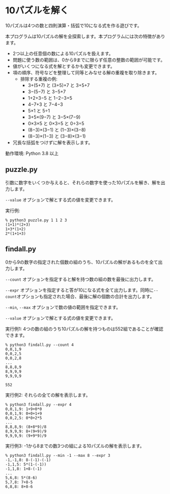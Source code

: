 # 10パズルを解く

10パズルは4つの数と四則演算・括弧で10になる式を作る遊びです。

本プログラムは10パズルの解を全探索します。本プログラムには次の特徴があります。

- 2つ以上の任意個の数による10パズルを扱えます。
- 問題に使う数の範囲は、0から9までに限らず任意の整数の範囲が可能です。
- 値がいくつになる式を解とするかも変更できます。
- 項の順序、符号などを整理して同等とみなせる解の重複を取り除きます。
  - 排除する重複の例:
    - 3+(5+7) と (3+5)+7 と 3+5+7
	- 3−(5−7) と 3−5+7
	- 1+2+3−5 と 1−2−3+5
	- 4−7+3 と 7−4−3
	- 5×1 と 5÷1
	- 3+5×(9−7) と 3−5×(7−9)
	- 0×3×5 と 0×3÷5 と 0÷3÷5
	- (8−3)×(3−1) と (1−3)×(3−8)
    - (8−3)×(1−3) と (3−8)×(3−1)
- 冗長な括弧をつけずに解を表示します。

動作環境: Python 3.8 以上

## puzzle.py

引数に数字をいくつか与えると、それらの数字を使った10パズルを解き、解を出力します。

`--value` オプションで解とする式の値を変更できます。

実行例: 
```
% python3 puzzle.py 1 1 2 3
(1+1)*(2+3)
1+3*(1+2)
2*(1+1+3)
```

## findall.py

0から9の数字の指定された個数の組のうち、10パズルの解があるものを全て出力します。

`--count` オプションを指定すると解を持つ数の組の数を最後に出力します。

`--expr` オプションを指定すると答が10になる式を全て出力します。同時に`--count`オプションも指定された場合、最後に解の個数の合計を出力します。

`--min`, `--max` オプションで数の値の範囲を指定できます。

`--value` オプションで解とする式の値を変更できます。

実行例1: 4つの数の組のうち10パズルの解を持つものは552組であることが確認できます。
```
% python3 findall.py --count 4
0,0,1,9
0,0,2,5
0,0,2,8
...
8,8,8,9
8,9,9,9
9,9,9,9

552
```

実行例2: それらの全ての解を表示します。
```
% python3 findall.py --expr 4
0,0,1,9: 1+9+0*0
0,0,1,9: 0+0+1+9
0,0,2,5: 0*0+2*5
...
8,8,8,9: (8+8*9)/8
8,9,9,9: 8+(9+9)/9
9,9,9,9: (9+9*9)/9
```

実行例3: -1から8までの数3つの組による10パズルの解を表示します。
```
% python3 findall.py --min -1 --max 8 --expr 3
-1,-1,8: 8-(-1)-(-1)
-1,1,5: 5*(1-(-1))
-1,1,8: 1+8-(-1)
...
5,6,8: 5*(8-6)
5,7,8: 7+8-5
6,8,8: 8+8-6
```
